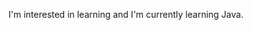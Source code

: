 I'm interested in learning and I'm currently learning Java.

<!---
ibgdragon/ibgdragon is a ✨ special ✨ repository because its `README.md` (this file) appears on your GitHub profile.
You can click the Preview link to take a look at your changes.
--->
